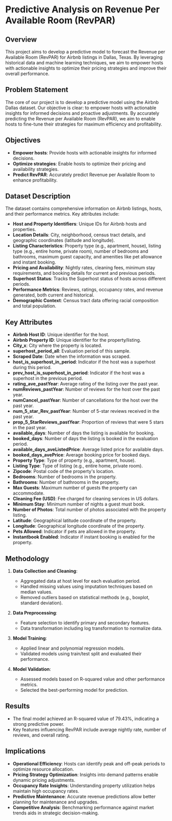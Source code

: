 # Predictive Analysis on Revenue Per Available Room (RevPAR)

## Overview

This project aims to develop a predictive model to forecast the Revenue per Available Room (RevPAR) for Airbnb listings in Dallas, Texas. By leveraging historical data and machine learning techniques, we aim to empower hosts with actionable insights to optimize their pricing strategies and improve their overall performance.

## Problem Statement

The core of our project is to develop a predictive model using the Airbnb Dallas dataset. Our objective is clear: to empower hosts with actionable insights for informed decisions and proactive adjustments. By accurately predicting the Revenue per Available Room (RevPAR), we aim to enable hosts to fine-tune their strategies for maximum efficiency and profitability.

## Objectives

- **Empower hosts**: Provide hosts with actionable insights for informed decisions.
- **Optimize strategies**: Enable hosts to optimize their pricing and availability strategies.
- **Predict RevPAR**: Accurately predict Revenue per Available Room to enhance profitability.

## Dataset Description

The dataset contains comprehensive information on Airbnb listings, hosts, and their performance metrics. Key attributes include:

- **Host and Property Identifiers**: Unique IDs for Airbnb hosts and properties.
- **Location Details**: City, neighborhood, census tract details, and geographic coordinates (latitude and longitude).
- **Listing Characteristics**: Property type (e.g., apartment, house), listing type (e.g., entire home, private room), number of bedrooms and bathrooms, maximum guest capacity, and amenities like pet allowance and instant booking.
- **Pricing and Availability**: Nightly rates, cleaning fees, minimum stay requirements, and booking details for current and previous periods.
- **Superhost Status**: Tracks the Superhost status of hosts across different periods.
- **Performance Metrics**: Reviews, ratings, occupancy rates, and revenue generated, both current and historical.
- **Demographic Context**: Census tract data offering racial composition and total population.

## Key Attributes

- **Airbnb Host ID**: Unique identifier for the host.
- **Airbnb Property ID**: Unique identifier for the property/listing.
- **City_x**: City where the property is located.
- **superhost_period_all**: Evaluation period of this sample.
- **Scraped Date**: Date when the information was scraped.
- **host_is_superhost_in_period**: Indicator if the host was a superhost during this period.
- **prev_host_is_superhost_in_period**: Indicator if the host was a superhost in the previous period.
- **rating_ave_pastYear**: Average rating of the listing over the past year.
- **numReviews_pastYear**: Number of reviews for the host over the past year.
- **numCancel_pastYear**: Number of cancellations for the host over the past year.
- **num_5_star_Rev_pastYear**: Number of 5-star reviews received in the past year.
- **prop_5_StarReviews_pastYear**: Proportion of reviews that were 5 stars in the past year.
- **available_days**: Number of days the listing is available for booking.
- **booked_days**: Number of days the listing is booked in the evaluation period.
- **available_days_aveListedPrice**: Average listed price for available days.
- **booked_days_avePrice**: Average booking price for booked days.
- **Property Type**: Type of property (e.g., apartment, house).
- **Listing Type**: Type of listing (e.g., entire home, private room).
- **Zipcode**: Postal code of the property's location.
- **Bedrooms**: Number of bedrooms in the property.
- **Bathrooms**: Number of bathrooms in the property.
- **Max Guests**: Maximum number of guests the property can accommodate.
- **Cleaning Fee (USD)**: Fee charged for cleaning services in US dollars.
- **Minimum Stay**: Minimum number of nights a guest must book.
- **Number of Photos**: Total number of photos associated with the property listing.
- **Latitude**: Geographical latitude coordinate of the property.
- **Longitude**: Geographical longitude coordinate of the property.
- **Pets Allowed**: Indicator if pets are allowed in the property.
- **Instantbook Enabled**: Indicator if instant booking is enabled for the property.

## Methodology

1. **Data Collection and Cleaning**:
   - Aggregated data at host level for each evaluation period.
   - Handled missing values using imputation techniques based on median values.
   - Removed outliers based on statistical methods (e.g., boxplot, standard deviation).

2. **Data Preprocessing**:
   - Feature selection to identify primary and secondary features.
   - Data transformation including log transformation to normalize data.

3. **Model Training**:
   - Applied linear and polynomial regression models.
   - Validated models using train/test split and evaluated their performance.

4. **Model Validation**:
   - Assessed models based on R-squared value and other performance metrics.
   - Selected the best-performing model for prediction.

## Results

- The final model achieved an R-squared value of 79.43%, indicating a strong predictive power.
- Key features influencing RevPAR include average nightly rate, number of reviews, and overall rating.

## Implications

- **Operational Efficiency**: Hosts can identify peak and off-peak periods to optimize resource allocation.
- **Pricing Strategy Optimization**: Insights into demand patterns enable dynamic pricing adjustments.
- **Occupancy Rate Insights**: Understanding property utilization helps maintain high occupancy rates.
- **Predictive Maintenance**: Accurate revenue predictions allow better planning for maintenance and upgrades.
- **Competitive Analysis**: Benchmarking performance against market trends aids in strategic decision-making.

